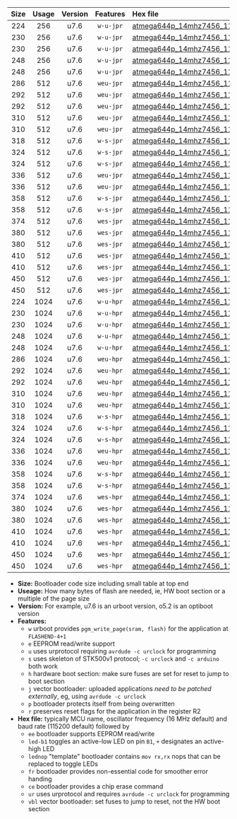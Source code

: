 |Size|Usage|Version|Features|Hex file|
|:-:|:-:|:-:|:-:|:--|
|224|256|u7.6|`w-u-jpr`|[atmega644p_14mhz7456_115200bps_ur_vbl.hex](https://raw.githubusercontent.com/stefanrueger/urboot/main//atmega644p_14mhz7456_115200bps_ur_vbl.hex)|
|230|256|u7.6|`w-u-jpr`|[atmega644p_14mhz7456_115200bps_led+b0_ur_vbl.hex](https://raw.githubusercontent.com/stefanrueger/urboot/main//atmega644p_14mhz7456_115200bps_led+b0_ur_vbl.hex)|
|230|256|u7.6|`w-u-jpr`|[atmega644p_14mhz7456_115200bps_lednop_ur_vbl.hex](https://raw.githubusercontent.com/stefanrueger/urboot/main//atmega644p_14mhz7456_115200bps_lednop_ur_vbl.hex)|
|248|256|u7.6|`w-u-jpr`|[atmega644p_14mhz7456_115200bps_led+b0_fr_ur_vbl.hex](https://raw.githubusercontent.com/stefanrueger/urboot/main//atmega644p_14mhz7456_115200bps_led+b0_fr_ur_vbl.hex)|
|248|256|u7.6|`w-u-jpr`|[atmega644p_14mhz7456_115200bps_lednop_fr_ur_vbl.hex](https://raw.githubusercontent.com/stefanrueger/urboot/main//atmega644p_14mhz7456_115200bps_lednop_fr_ur_vbl.hex)|
|286|512|u7.6|`weu-jpr`|[atmega644p_14mhz7456_115200bps_ee_ur_vbl.hex](https://raw.githubusercontent.com/stefanrueger/urboot/main//atmega644p_14mhz7456_115200bps_ee_ur_vbl.hex)|
|292|512|u7.6|`weu-jpr`|[atmega644p_14mhz7456_115200bps_ee_led+b0_ur_vbl.hex](https://raw.githubusercontent.com/stefanrueger/urboot/main//atmega644p_14mhz7456_115200bps_ee_led+b0_ur_vbl.hex)|
|292|512|u7.6|`weu-jpr`|[atmega644p_14mhz7456_115200bps_ee_lednop_ur_vbl.hex](https://raw.githubusercontent.com/stefanrueger/urboot/main//atmega644p_14mhz7456_115200bps_ee_lednop_ur_vbl.hex)|
|310|512|u7.6|`weu-jpr`|[atmega644p_14mhz7456_115200bps_ee_led+b0_fr_ur_vbl.hex](https://raw.githubusercontent.com/stefanrueger/urboot/main//atmega644p_14mhz7456_115200bps_ee_led+b0_fr_ur_vbl.hex)|
|310|512|u7.6|`weu-jpr`|[atmega644p_14mhz7456_115200bps_ee_lednop_fr_ur_vbl.hex](https://raw.githubusercontent.com/stefanrueger/urboot/main//atmega644p_14mhz7456_115200bps_ee_lednop_fr_ur_vbl.hex)|
|318|512|u7.6|`w-s-jpr`|[atmega644p_14mhz7456_115200bps_vbl.hex](https://raw.githubusercontent.com/stefanrueger/urboot/main//atmega644p_14mhz7456_115200bps_vbl.hex)|
|324|512|u7.6|`w-s-jpr`|[atmega644p_14mhz7456_115200bps_led+b0_vbl.hex](https://raw.githubusercontent.com/stefanrueger/urboot/main//atmega644p_14mhz7456_115200bps_led+b0_vbl.hex)|
|324|512|u7.6|`w-s-jpr`|[atmega644p_14mhz7456_115200bps_lednop_vbl.hex](https://raw.githubusercontent.com/stefanrueger/urboot/main//atmega644p_14mhz7456_115200bps_lednop_vbl.hex)|
|336|512|u7.6|`weu-jpr`|[atmega644p_14mhz7456_115200bps_ee_led+b0_fr_ce_ur_vbl.hex](https://raw.githubusercontent.com/stefanrueger/urboot/main//atmega644p_14mhz7456_115200bps_ee_led+b0_fr_ce_ur_vbl.hex)|
|336|512|u7.6|`weu-jpr`|[atmega644p_14mhz7456_115200bps_ee_lednop_fr_ce_ur_vbl.hex](https://raw.githubusercontent.com/stefanrueger/urboot/main//atmega644p_14mhz7456_115200bps_ee_lednop_fr_ce_ur_vbl.hex)|
|358|512|u7.6|`w-s-jpr`|[atmega644p_14mhz7456_115200bps_led+b0_fr_vbl.hex](https://raw.githubusercontent.com/stefanrueger/urboot/main//atmega644p_14mhz7456_115200bps_led+b0_fr_vbl.hex)|
|358|512|u7.6|`w-s-jpr`|[atmega644p_14mhz7456_115200bps_lednop_fr_vbl.hex](https://raw.githubusercontent.com/stefanrueger/urboot/main//atmega644p_14mhz7456_115200bps_lednop_fr_vbl.hex)|
|374|512|u7.6|`wes-jpr`|[atmega644p_14mhz7456_115200bps_ee_vbl.hex](https://raw.githubusercontent.com/stefanrueger/urboot/main//atmega644p_14mhz7456_115200bps_ee_vbl.hex)|
|380|512|u7.6|`wes-jpr`|[atmega644p_14mhz7456_115200bps_ee_led+b0_vbl.hex](https://raw.githubusercontent.com/stefanrueger/urboot/main//atmega644p_14mhz7456_115200bps_ee_led+b0_vbl.hex)|
|380|512|u7.6|`wes-jpr`|[atmega644p_14mhz7456_115200bps_ee_lednop_vbl.hex](https://raw.githubusercontent.com/stefanrueger/urboot/main//atmega644p_14mhz7456_115200bps_ee_lednop_vbl.hex)|
|410|512|u7.6|`wes-jpr`|[atmega644p_14mhz7456_115200bps_ee_led+b0_fr_vbl.hex](https://raw.githubusercontent.com/stefanrueger/urboot/main//atmega644p_14mhz7456_115200bps_ee_led+b0_fr_vbl.hex)|
|410|512|u7.6|`wes-jpr`|[atmega644p_14mhz7456_115200bps_ee_lednop_fr_vbl.hex](https://raw.githubusercontent.com/stefanrueger/urboot/main//atmega644p_14mhz7456_115200bps_ee_lednop_fr_vbl.hex)|
|450|512|u7.6|`wes-jpr`|[atmega644p_14mhz7456_115200bps_ee_led+b0_fr_ce_vbl.hex](https://raw.githubusercontent.com/stefanrueger/urboot/main//atmega644p_14mhz7456_115200bps_ee_led+b0_fr_ce_vbl.hex)|
|450|512|u7.6|`wes-jpr`|[atmega644p_14mhz7456_115200bps_ee_lednop_fr_ce_vbl.hex](https://raw.githubusercontent.com/stefanrueger/urboot/main//atmega644p_14mhz7456_115200bps_ee_lednop_fr_ce_vbl.hex)|
|224|1024|u7.6|`w-u-hpr`|[atmega644p_14mhz7456_115200bps_ur.hex](https://raw.githubusercontent.com/stefanrueger/urboot/main//atmega644p_14mhz7456_115200bps_ur.hex)|
|230|1024|u7.6|`w-u-hpr`|[atmega644p_14mhz7456_115200bps_led+b0_ur.hex](https://raw.githubusercontent.com/stefanrueger/urboot/main//atmega644p_14mhz7456_115200bps_led+b0_ur.hex)|
|230|1024|u7.6|`w-u-hpr`|[atmega644p_14mhz7456_115200bps_lednop_ur.hex](https://raw.githubusercontent.com/stefanrueger/urboot/main//atmega644p_14mhz7456_115200bps_lednop_ur.hex)|
|248|1024|u7.6|`w-u-hpr`|[atmega644p_14mhz7456_115200bps_led+b0_fr_ur.hex](https://raw.githubusercontent.com/stefanrueger/urboot/main//atmega644p_14mhz7456_115200bps_led+b0_fr_ur.hex)|
|248|1024|u7.6|`w-u-hpr`|[atmega644p_14mhz7456_115200bps_lednop_fr_ur.hex](https://raw.githubusercontent.com/stefanrueger/urboot/main//atmega644p_14mhz7456_115200bps_lednop_fr_ur.hex)|
|286|1024|u7.6|`weu-hpr`|[atmega644p_14mhz7456_115200bps_ee_ur.hex](https://raw.githubusercontent.com/stefanrueger/urboot/main//atmega644p_14mhz7456_115200bps_ee_ur.hex)|
|292|1024|u7.6|`weu-hpr`|[atmega644p_14mhz7456_115200bps_ee_led+b0_ur.hex](https://raw.githubusercontent.com/stefanrueger/urboot/main//atmega644p_14mhz7456_115200bps_ee_led+b0_ur.hex)|
|292|1024|u7.6|`weu-hpr`|[atmega644p_14mhz7456_115200bps_ee_lednop_ur.hex](https://raw.githubusercontent.com/stefanrueger/urboot/main//atmega644p_14mhz7456_115200bps_ee_lednop_ur.hex)|
|310|1024|u7.6|`weu-hpr`|[atmega644p_14mhz7456_115200bps_ee_led+b0_fr_ur.hex](https://raw.githubusercontent.com/stefanrueger/urboot/main//atmega644p_14mhz7456_115200bps_ee_led+b0_fr_ur.hex)|
|310|1024|u7.6|`weu-hpr`|[atmega644p_14mhz7456_115200bps_ee_lednop_fr_ur.hex](https://raw.githubusercontent.com/stefanrueger/urboot/main//atmega644p_14mhz7456_115200bps_ee_lednop_fr_ur.hex)|
|318|1024|u7.6|`w-s-hpr`|[atmega644p_14mhz7456_115200bps.hex](https://raw.githubusercontent.com/stefanrueger/urboot/main//atmega644p_14mhz7456_115200bps.hex)|
|324|1024|u7.6|`w-s-hpr`|[atmega644p_14mhz7456_115200bps_led+b0.hex](https://raw.githubusercontent.com/stefanrueger/urboot/main//atmega644p_14mhz7456_115200bps_led+b0.hex)|
|324|1024|u7.6|`w-s-hpr`|[atmega644p_14mhz7456_115200bps_lednop.hex](https://raw.githubusercontent.com/stefanrueger/urboot/main//atmega644p_14mhz7456_115200bps_lednop.hex)|
|336|1024|u7.6|`weu-hpr`|[atmega644p_14mhz7456_115200bps_ee_led+b0_fr_ce_ur.hex](https://raw.githubusercontent.com/stefanrueger/urboot/main//atmega644p_14mhz7456_115200bps_ee_led+b0_fr_ce_ur.hex)|
|336|1024|u7.6|`weu-hpr`|[atmega644p_14mhz7456_115200bps_ee_lednop_fr_ce_ur.hex](https://raw.githubusercontent.com/stefanrueger/urboot/main//atmega644p_14mhz7456_115200bps_ee_lednop_fr_ce_ur.hex)|
|358|1024|u7.6|`w-s-hpr`|[atmega644p_14mhz7456_115200bps_led+b0_fr.hex](https://raw.githubusercontent.com/stefanrueger/urboot/main//atmega644p_14mhz7456_115200bps_led+b0_fr.hex)|
|358|1024|u7.6|`w-s-hpr`|[atmega644p_14mhz7456_115200bps_lednop_fr.hex](https://raw.githubusercontent.com/stefanrueger/urboot/main//atmega644p_14mhz7456_115200bps_lednop_fr.hex)|
|374|1024|u7.6|`wes-hpr`|[atmega644p_14mhz7456_115200bps_ee.hex](https://raw.githubusercontent.com/stefanrueger/urboot/main//atmega644p_14mhz7456_115200bps_ee.hex)|
|380|1024|u7.6|`wes-hpr`|[atmega644p_14mhz7456_115200bps_ee_led+b0.hex](https://raw.githubusercontent.com/stefanrueger/urboot/main//atmega644p_14mhz7456_115200bps_ee_led+b0.hex)|
|380|1024|u7.6|`wes-hpr`|[atmega644p_14mhz7456_115200bps_ee_lednop.hex](https://raw.githubusercontent.com/stefanrueger/urboot/main//atmega644p_14mhz7456_115200bps_ee_lednop.hex)|
|410|1024|u7.6|`wes-hpr`|[atmega644p_14mhz7456_115200bps_ee_led+b0_fr.hex](https://raw.githubusercontent.com/stefanrueger/urboot/main//atmega644p_14mhz7456_115200bps_ee_led+b0_fr.hex)|
|410|1024|u7.6|`wes-hpr`|[atmega644p_14mhz7456_115200bps_ee_lednop_fr.hex](https://raw.githubusercontent.com/stefanrueger/urboot/main//atmega644p_14mhz7456_115200bps_ee_lednop_fr.hex)|
|450|1024|u7.6|`wes-hpr`|[atmega644p_14mhz7456_115200bps_ee_led+b0_fr_ce.hex](https://raw.githubusercontent.com/stefanrueger/urboot/main//atmega644p_14mhz7456_115200bps_ee_led+b0_fr_ce.hex)|
|450|1024|u7.6|`wes-hpr`|[atmega644p_14mhz7456_115200bps_ee_lednop_fr_ce.hex](https://raw.githubusercontent.com/stefanrueger/urboot/main//atmega644p_14mhz7456_115200bps_ee_lednop_fr_ce.hex)|

- **Size:** Bootloader code size including small table at top end
- **Useage:** How many bytes of flash are needed, ie, HW boot section or a multiple of the page size
- **Version:** For example, u7.6 is an urboot version, o5.2 is an optiboot version
- **Features:**
  + `w` urboot provides `pgm_write_page(sram, flash)` for the application at `FLASHEND-4+1`
  + `e` EEPROM read/write support
  + `u` uses urprotocol requiring `avrdude -c urclock` for programming
  + `s` uses skeleton of STK500v1 protocol; `-c urclock` and `-c arduino` both work
  + `h` hardware boot section: make sure fuses are set for reset to jump to boot section
  + `j` vector bootloader: uploaded applications *need to be patched externally*, eg, using `avrdude -c urclock`
  + `p` bootloader protects itself from being overwritten
  + `r` preserves reset flags for the application in the register R2
- **Hex file:** typically MCU name, oscillator frequency (16 MHz default) and baud rate (115200 default) followed by
  + `ee` bootloader supports EEPROM read/write
  + `led-b1` toggles an active-low LED on pin `B1`, `+` designates an active-high LED
  + `lednop` "template" bootloader contains `mov rx,rx` nops that can be replaced to toggle LEDs
  + `fr` bootloader provides non-essential code for smoother error handing
  + `ce` bootloader provides a chip erase command
  + `ur` uses urprotocol and requires `avrdude -c urclock` for programming
  + `vbl` vector bootloader: set fuses to jump to reset, not the HW boot section

